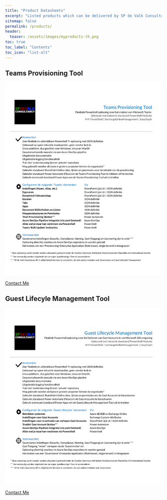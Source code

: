 ```yaml
---
title: "Product Datasheets"
excerpt: "Listed products which can be delivered by SP de Valk Consultancy BV"
sitemap: false
permalink: /products/
header:
  teaser: /assets/images/myproducts-th.png
toc: true
toc_label: "Contents"
toc_icon: "list-alt"
---
```


## Teams Provisioning Tool

![Teams Provisioning Tool](/assets/docs/20230710-SPDeValkConsultancyBV-TPT-ProductSheet.png)

<a href="/about/#contact" class="btn btn--success">Contact Me</a>

## Guest Lifecyle Management Tool

![Guest Lifecyle Management Tool](/assets/docs/20230710-SPDeValkConsultancyBV-GLMT-ProductSheet.png)

<a href="/about/#contact" class="btn btn--success">Contact Me</a>
